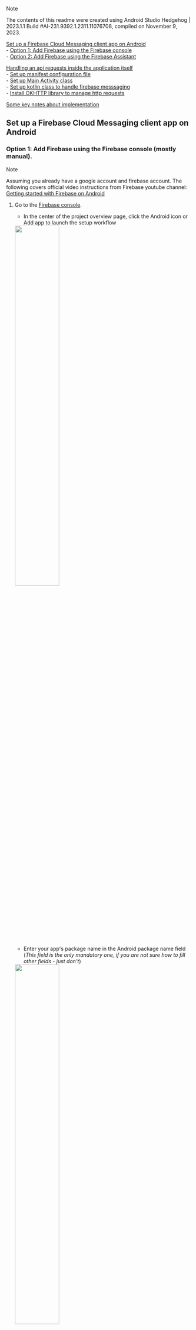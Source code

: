 > [!NOTE]
> The contents of this readme were created using Android Studio Hedgehog | 2023.1.1 Build #AI-231.9392.1.2311.11076708, compiled on November 9, 2023.

[Set up a Firebase Cloud Messaging client app on Android](#set-up-a-firebase-cloud-messaging-client-app-on-android) \
    - [Option 1: Add Firebase using the Firebase console](#option-1-add-firebase-using-the-firebase-console-mostly-manual) \
    - [Option 2: Add Firebase using the Firebase Assistant](#option-2-add-firebase-using-the-firebase-assistant-mostly-automated) 

[Handling an api requests inside the application itself](#handling-an-api-requests-inside-the-application-itself) \
    - [Set up manifest configuration file](#set-up-manifest-configuration-file) \
    - [Set up Main Activity class](#set-up-main-activity-class) \
    - [Set up kotlin class to handle firebase messsaging](#set-up-kotlin-class-to-handle-firebase-messsaging) \
    - [Install OKHTTP library to manage http requests](#install-okhttp-library-to-manage-http-requests)

[Some key notes about implementation](#some-key-notes-about-implementation)

## Set up a Firebase Cloud Messaging client app on Android
### Option 1: Add Firebase using the Firebase console (mostly manual).

> [!NOTE]
> Assuming you already have a google account and firebase account. The following covers official video instructions from Firebase youtube channel: [Getting started with Firebase on Android](https://youtu.be/jbHfJpoOzkI)

1. Go to the [Firebase console](https://console.firebase.google.com/).

    - In the center of the project overview page, click the Android icon or Add app to launch the setup workflow
    <img src="/docs/images/get_started.png" width=50%>

    - Enter your app's package name in the Android package name field (_This field is the only mandatory one, if you are not sure how to fill other fields - just don't_)
    <img src="/docs/images/app_creation_menu.png" width=50%>

> [!WARNING]
> Make sure to enter the package name that your app is actually using. The package name value is case-sensitive, and it cannot be changed for this Firebase Android app after it's registered with your Firebase project.

> [!TIP]
> Find your app's package name in your module (app-level) Gradle file, usually app/build.gradle (example package name: com.yourcompany.yourproject)

<img src="/docs/images/android_app_id.png" width=50%>

2. Click **Register app**.

3. Download and add a Firebase configuration file.
    - Download and then add the Firebase Android configuration file `(google-services.json)` to your app
    - Move your config file into the **module (app-level)** root directory of your app

> [!TIP]
>  Your typical path should look like this `.../AndroidStudioProjects/your_app_name/app/google-services.json`

4. Install dependencies

    Filename: `build.gradle.kts` (Module :app). This is your module (app-level).
    ```kotlin
    plugins {
        // ...
        // Add the Google services Gradle plugin
        id("com.google.gms.google-services")
    }

    dependencies {
    // ...
    // Import the Firebase BoM
    implementation(platform("com.google.firebase:firebase-bom:32.7.0"))

    // When using the BoM, you don't specify versions in Firebase library dependencies
    // If you want analytics enabled: Add the dependency for the Firebase SDK for Google Analytics
    implementation("com.google.firebase:firebase-analytics")
    }
    ```

    Filename: `build.gradle.kts` (Project \<your app name>\). This is your root-level (project-level).
    ```kotlin
    plugins {
        // ...
        // Add the dependency for the Google services Gradle plugin
        id("com.google.gms.google-services") version "4.4.0" apply false
    }
    ```

### Option 2: Add Firebase using the Firebase Assistant (mostly automated).

> [!TIP]
> As per Firebase documentation: _The Firebase Assistant registers your app with a Firebase project and adds the necessary Firebase files, plugins, and dependencies to your Android project — all from within Android Studio!_

1. Open your Android project in Android Studio, then make sure that you're using the latest versions of Android Studio and the Firebase Assistant:

    Windows / Linux: \
    **Help** > **Check for updates**

    macOS: \
    **Android Studio** > **Check for updates**

2. Open the Firebase Assistant: **Tools** > **Firebase**.

    <img src="/docs/images/firebase_assistant.png" width=50%>

3. In a docked menu, choose _Cloud Messaging_ -> _Set up Firebase Cloud Messaging_
    <img src="/docs/images/firebase_assistant_menu.png" width=50%>
4. Follow the instructions up until second article.

If everything went as it should've, you can peek into logcat and confirm that Firebase has been initialized.
    <img src="/docs/images/firebase_init.jpg">
    
## Handling an api requests inside the application itself.
### Set up manifest configuration file.
`AndroidManifest.xml`
```xml
<manifest>
    // Declaring the permission (for API level 33 and higher).
    <uses-permission android:name="android.permission.POST_NOTIFICATIONS"/>

    <application>

        <activity>
            ...
        </activity>

        // Declaring a service for handling Firebase Cloud Messaging (FCM) events.
        <service
            android:name=".MyFirebaseMessagingService"
            android:exported="false">
            <intent-filter>
                <action android:name="com.google.firebase.MESSAGING_EVENT"/>
            </intent-filter>
        </service>

    </application>

</manifest>
```
### Set up Main Activity class.
`MainActivity.kt`
```kotlin
// Insert your push express application id. Format it as follows.
const val PUSHEXPRESS_APP_ID: String = "1234-567890"

// Rename a local storage file if needed.
const val PREFERENCE_FILENAME: String = "app_preference"

// Rename a local storage keys for important or persistent data.
const val LOCAL_STORAGE_FIREBASE_TOKEN: String = "fb_token" // Key for your firebase token.
const val LOCAL_STORAGE_PUSHEXPRESS_ID: String = "pushex_id" // Key for your pushexpress id in our database?
const val LOCAL_STORAGE_IC_TOKEN: String = "icToken" // Key for specific application's UUID. Generated inside onCreate function.

// Rename log tag for your application to easily navigate LogCat.
const val LOG_APP_INFO: String = "APP INFO"

// Rename ad campaign tags or add more if needed. As per api documentation, tag names are predefined, you can choose from "ad_id", "offer" and "webmaster".
val CAMPAIGN_TAGS: Map<String, String> = mapOf(
    "offer" to "google_ads_12321",
    "campaign" to "campaign1",
    "ad_id" to "id1"
)
```
You will need to add a logic from `MainActivity.kt` to your `onCreate()` method from our [MainActivity.kt](https://github.com/pushexpress/pushexpress-android-fcm-example/blob/feat/app/src/main/java/com/example/pxfcmapp/MainActivity.kt).

### Set up kotlin class to handle firebase messsaging.
`MyFirebaseMessagingService.kt`
```kotlin
class MyFirebaseMessagingService : FirebaseMessagingService() {

    override fun onMessageReceived(remoteMessage: RemoteMessage) {
        super.onMessageReceived(remoteMessage)

        val messageId = remoteMessage.messageId ?: ""
        sendDeliveryStatusToAPI(messageId)
    }

    private fun sendDeliveryStatusToAPI(messageId: String) {
        val client = OkHttpClient()
        val sharedPreferences = getSharedPreferences(PREFERENCE_FILENAME, Context.MODE_PRIVATE)
        val icID = sharedPreferences.getString(LOCAL_STORAGE_PUSHEXPRESS_ID, null) ?: ""
        val url = "https://core.push.express/api/r/v2/apps/$PUSHEXPRESS_APP_ID/instances/$icID/events/notification"

        val json = JSONObject().apply {
            put("msg_id", messageId)
            put("event", "delivered")
        }
        val requestBody = json.toString()
            .toRequestBody("application/json; charset=utf-8".toMediaTypeOrNull())
        val request = Request.Builder()
            .url(url)
            .post(requestBody)
            .build()

        client.newCall(request).enqueue(object : Callback {
            override fun onFailure(call: Call, e: IOException) {
                e.printStackTrace()
            }

            override fun onResponse(call: Call, response: Response) {
                Log.d(LOG_APP_INFO, "Delivery status sent to the API")
            }
        })
    }
}
```
> [!TIP]
> Do not forget to add a package name at the top of your file.

### Install [OKHTTP](https://square.github.io/okhttp/) library to manage http requests.
`build.gradle.kts` (app-level) 

```gradle
implementation("com.squareup.okhttp3:okhttp:4.10.0")
```
## Some key notes about implementation.
1. This script only handles notifications in a foreground, since you need to implement your own android background logic to register user's clicks, redirects etc.
2. You might need to adjust some things on your own, depending on your application's version and build.
3. If you want an easy-peasy solution - use our ready-to-go [SDK](https://github.com/pushexpress/pushexpress-android-sdk/blob/main/docs/UseSDKInYourProject.md).
